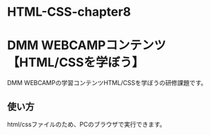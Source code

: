 # HTML-CSS-chapter8

# DMM WEBCAMPコンテンツ【HTML/CSSを学ぼう】
DMM WEBCAMPの学習コンテンツHTML/CSSを学ぼうの研修課題です。

## 使い方
html/cssファイルのため、PCのブラウザで実行できます。
